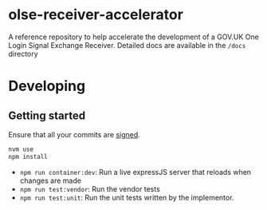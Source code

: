 # olse-receiver-accelerator

A reference repository to help accelerate the development of a GOV.UK One Login Signal Exchange Receiver. Detailed docs are available in the `/docs` directory

# Developing

## Getting started

Ensure that all your commits are [signed](https://docs.github.com/en/authentication/managing-commit-signature-verification).

```bash
nvm use
npm install
```

- `npm run container:dev`: Run a live expressJS server that reloads when changes are made
- `npm run test:vendor`: Run the vendor tests
- `npm run test:unit`: Run the unit tests written by the implementor.

